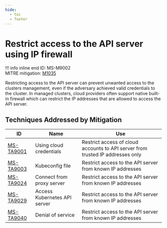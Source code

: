 ```yaml
---
hide:
  - toc
  - footer
---
```


# Restrict access to the API server using IP firewall

!!! info inline end
    ID: MS-M9002<br>
    MITRE mitigation: [M1035](https://attack.mitre.org/mitigations/M1035/)

Restricting access to the API server can prevent unwanted access to the clusters management, even if the adversary achieved valid credentials to the cluster. 
In managed clusters, cloud providers often support native built-in firewall which can restrict the IP addresses that are allowed to access the API server.


## Techniques Addressed by Mitigation

|ID|Name|Use|
|--|----------|-----------|
|[MS-TA9001](../techniques/Using%20Cloud%20Credentials.md)|Using cloud credentials|Restrict access of cloud accounts to API server from trusted IP addresses only|
|[MS-TA9003](../techniques/Kubeconfig%20file.md)|Kubeconfig file|Restrict access to the API server from known IP addresses|
|[MS-TA9024](../techniques/Connect%20from%20Proxy%20server.md)|Connect from proxy server|Restrict access to the API server from known IP addresses|
|[MS-TA9029](../techniques/Access%20the%20K8S%20API%20server.md)|Access Kubernetes API server|Restrict access to the API server from known IP addresses|
|[MS-TA9040](../techniques/Denial%20of%20service.md)|Denial of service|Restrict access to the API server from known IP addresses|